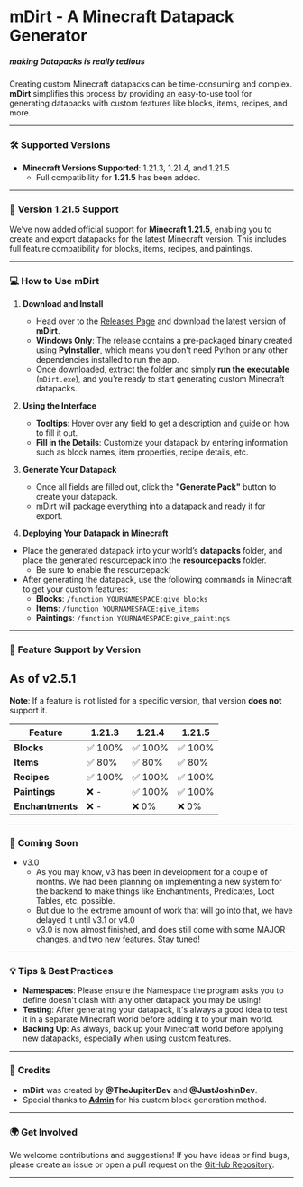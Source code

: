 # mDirt - A Minecraft Datapack Generator
##### making Datapacks is really tedious
Creating custom Minecraft datapacks can be time-consuming and complex. **mDirt** simplifies this process by providing an easy-to-use tool for generating datapacks with custom features like blocks, items, recipes, and more.

---

### 🛠️ **Supported Versions**
- **Minecraft Versions Supported**: 1.21.3, 1.21.4, and 1.21.5  
  - Full compatibility for **1.21.5** has been added.

---

### 🚨 **Version 1.21.5 Support**
We’ve now added official support for **Minecraft 1.21.5**, enabling you to create and export datapacks for the latest Minecraft version. This includes full feature compatibility for blocks, items, recipes, and paintings.

---

### 💻 **How to Use mDirt**

1. **Download and Install**
   - Head over to the [Releases Page](https://github.com/Faith-and-Code-Technologies/mDirt/releases) and download the latest version of **mDirt**. 
   - **Windows Only**: The release contains a pre-packaged binary created using **PyInstaller**, which means you don't need Python or any other dependencies installed to run the app.
   - Once downloaded, extract the folder and simply **run the executable** (`mDirt.exe`), and you're ready to start generating custom Minecraft datapacks.

2. **Using the Interface**
   - **Tooltips**: Hover over any field to get a description and guide on how to fill it out.
   - **Fill in the Details**: Customize your datapack by entering information such as block names, item properties, recipe details, etc.
   
3. **Generate Your Datapack**
   - Once all fields are filled out, click the **"Generate Pack"** button to create your datapack.
   - mDirt will package everything into a datapack and ready it for export.

4. **Deploying Your Datapack in Minecraft**
  - Place the generated datapack into your world’s **datapacks** folder, and place the generated resourcepack into the **resourcepacks** folder.
    - Be sure to enable the resourcepack!
  - After generating the datapack, use the following commands in Minecraft to get your custom features:
    - **Blocks**: `/function YOURNAMESPACE:give_blocks`
    - **Items**: `/function YOURNAMESPACE:give_items`
    - **Paintings**: `/function YOURNAMESPACE:give_paintings`

---

### 🧩 **Feature Support by Version**
**As of v2.5.1**
---
**Note**: If a feature is not listed for a specific version, that version **does not** support it.

| Feature          | 1.21.3 | 1.21.4 | 1.21.5 |
|------------------|--------|--------|--------|
| **Blocks**       | ✅ 100%   | ✅ 100%   | ✅ 100%   |
| **Items**        | ✅ 80%    | ✅ 80%    | ✅ 80%    |
| **Recipes**      | ✅ 100%   | ✅ 100%   | ✅ 100%   |
| **Paintings**    | ❌ -      | ✅ 100%   | ✅ 100%   |
| **Enchantments** | ❌ -      | ❌ 0%     | ❌ 0%     |

---

### 🚀 **Coming Soon**

- v3.0
  - As you may know, v3 has been in development for a couple of months. We had been planning on implementing a new system for the backend to make things like Enchantments, Predicates, Loot Tables, etc. possible.
  - But due to the extreme amount of work that will go into that, we have delayed it until v3.1 or v4.0
  - v3.0 is now almost finished, and does still come with some MAJOR changes, and two new features. Stay tuned!

---

### 💡 **Tips & Best Practices**

- **Namespaces**: Please ensure the Namespace the program asks you to define doesn't clash with any other datapack you may be using!
- **Testing**: After generating your datapack, it's always a good idea to test it in a separate Minecraft world before adding it to your main world.
- **Backing Up**: As always, back up your Minecraft world before applying new datapacks, especially when using custom features.

---

### 🙌 **Credits**

- **mDirt** was created by **@TheJupiterDev** and **@JustJoshinDev**.
- Special thanks to **[Admin](https://youtube.com/@WASDBuildTeam)** for his custom block generation method.
  
---

### 🌍 **Get Involved**
We welcome contributions and suggestions! If you have ideas or find bugs, please create an issue or open a pull request on the [GitHub Repository](https://github.com/Faith-and-Code-Technologies/mDirt).

---
